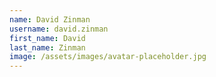 ```yaml
---
name: David Zinman
username: david.zinman
first_name: David
last_name: Zinman
image: /assets/images/avatar-placeholder.jpg
---
```

